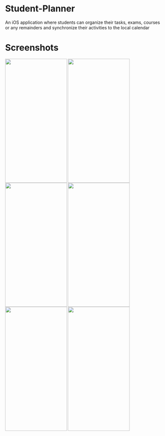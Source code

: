 # Student-Planner
An iOS application where students can organize their tasks, exams, courses or any remainders and synchronize their activities to the local calendar

# Screenshots

<img align="left" width="200" height="400" src="https://user-images.githubusercontent.com/5493876/39849111-6e86fe26-53d0-11e8-91d5-bdfe4ae85658.png">


<img align="left" width="200" height="400" src="https://user-images.githubusercontent.com/5493876/39849127-7a4e5434-53d0-11e8-82e1-61752bc733ad.png">


<img align="left" width="200" height="400" src="https://user-images.githubusercontent.com/5493876/39849137-83a27b96-53d0-11e8-8b9e-8da92b8fec91.png">


<img align="left" width="200" height="400" src="https://user-images.githubusercontent.com/5493876/39849167-a49e8420-53d0-11e8-978e-5234cee38553.png">


<img align="left" width="200" height="400" src="https://user-images.githubusercontent.com/5493876/39849190-b555eb78-53d0-11e8-9a3d-abb099ff15ae.png">


<img align="left" width="200" height="400" src="https://user-images.githubusercontent.com/5493876/39849194-b74cfcdc-53d0-11e8-965f-655ecf0c2fbd.png">
